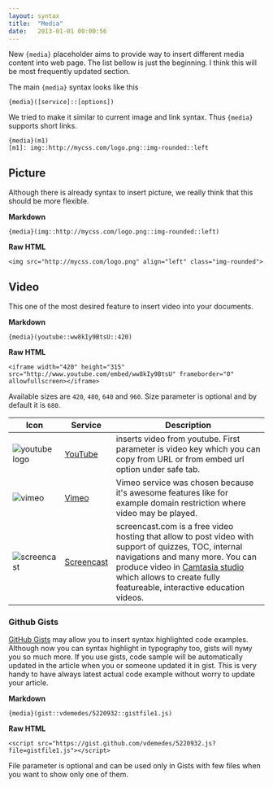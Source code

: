 ```yaml
---
layout: syntax
title:  "Media"
date:   2013-01-01 00:00:56
---
```


New `{media}` placeholder aims to provide way to insert different media content into web page. The list bellow is just the beginning. I think this will be most frequently updated section.

The main `{media}` syntax looks like this

	{media}([service]::[options])

We tried to make it similar to current image and link syntax. Thus `{media}` supports short links.

	{media}(m1)
	[m1]: img::http://mycss.com/logo.png::img-rounded::left

## Picture

Although there is already syntax to insert picture, we really think that this should be more flexible.

**Markdown**

	{media}(img::http://mycss.com/logo.png::img-rounded::left)

**Raw HTML**

	<img src="http://mycss.com/logo.png" align="left" class="img-rounded">

## Video

This one of the most desired feature to insert video into your documents.

**Markdown**

	{media}(youtube::ww8kIy9BtsU::420)

**Raw HTML**

	<iframe width="420" height="315" src="http://www.youtube.com/embed/ww8kIy9BtsU" frameborder="0" allowfullscreen></iframe>

Available sizes are `420`, `480`, `640` and `960`. Size parameter is optional and by default it is `680`.

Icon | Service    | Description
---| -----------|------------
![youtube logo](http://www.cinemamuseum.org.uk/wordpress/wp-content/themes/Cutline-1-1.4-2ColumnRight/images/youtube-logo.gif) | [YouTube](http://www.youtube.com)    | inserts video from youtube. First parameter is video key which you can copy from URL or from embed url option under safe tab.
![vimeo](http://cdn1.iconfinder.com/data/icons/fatcow/32x32/vimeo.png) | [Vimeo](http://www.vimeo.com)      | Vimeo service was chosen because it's awesome features like for example domain restriction where video may be played.
![screencast](http://cdn.alternativeto.net/i/be16881a-f0b6-e011-9727-0025902c7e73_12342.png)| [Screencast](http://www.screencast.com) | screencast.com is a free video hosting that allow to post video with support of quizzes, TOC, internal navigations and many more. You can produce video in [Camtasia studio](http://www.techsmith.com/camtasia.html) which allows to create fully featureable, interactive education videos.

### Github Gists

[GitHub Gists](https://gist.github.com/) may allow you to insert syntax highlighted code examples. Although now you can syntax highlight in typography too, gists will пуму you so much more. If you use gists, code sample will be automatically updated in the article when you or someone updated it in gist. This is very handy to have always latest actual code example without worry to update your article.

**Markdown**

	{media}(gist::vdemedes/5220932::gistfile1.js)


**Raw HTML**

	<script src="https://gist.github.com/vdemedes/5220932.js?file=gistfile1.js"></script>

File parameter is optional and can be used only in Gists with few files when you want to show only one of them.